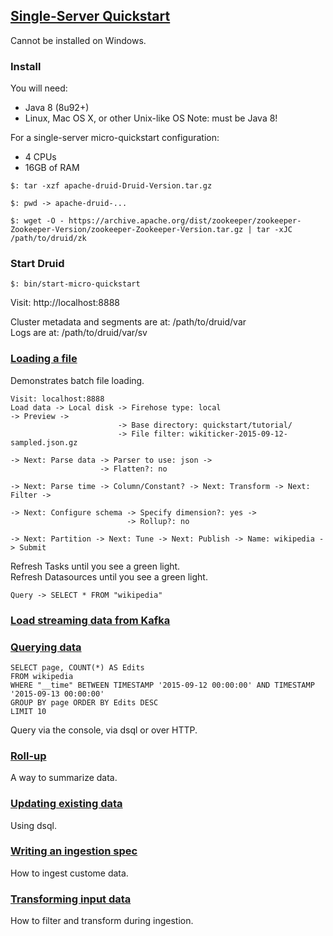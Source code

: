 ## [Single-Server Quickstart](https://druid.apache.org/docs/latest/tutorials/index.html)

Cannot be installed on Windows.  

### Install

You will need:
* Java 8 (8u92+)
* Linux, Mac OS X, or other Unix-like OS
Note: must be Java 8!  

For a single-server micro-quickstart configuration:
* 4 CPUs
* 16GB of RAM

```
$: tar -xzf apache-druid-Druid-Version.tar.gz

$: pwd -> apache-druid-...

$: wget -O - https://archive.apache.org/dist/zookeeper/zookeeper-Zookeeper-Version/zookeeper-Zookeeper-Version.tar.gz | tar -xJC /path/to/druid/zk
```

### Start Druid

```
$: bin/start-micro-quickstart 
```
Visit: http://localhost:8888  

Cluster metadata and segments are at: /path/to/druid/var  
Logs are at: /path/to/druid/var/sv

### [Loading a file](https://druid.apache.org/docs/latest/tutorials/tutorial-batch.html)

Demonstrates batch file loading.  

```
Visit: localhost:8888  
Load data -> Local disk -> Firehose type: local                               -> Preview ->
                        -> Base directory: quickstart/tutorial/
                        -> File filter: wikiticker-2015-09-12-sampled.json.gz
                        
-> Next: Parse data -> Parser to use: json -> 
                    -> Flatten?: no

-> Next: Parse time -> Column/Constant? -> Next: Transform -> Next: Filter ->

-> Next: Configure schema -> Specify dimension?: yes ->
                          -> Rollup?: no
                          
-> Next: Partition -> Next: Tune -> Next: Publish -> Name: wikipedia -> Submit
```
Refresh Tasks until you see a green light.  
Refresh Datasources until you see a green light.  

```
Query -> SELECT * FROM "wikipedia"
```

### [Load streaming data from Kafka](https://druid.apache.org/docs/latest/tutorials/tutorial-kafka.html)

### [Querying data](https://druid.apache.org/docs/latest/tutorials/tutorial-query.html)

```
SELECT page, COUNT(*) AS Edits
FROM wikipedia
WHERE "__time" BETWEEN TIMESTAMP '2015-09-12 00:00:00' AND TIMESTAMP '2015-09-13 00:00:00'
GROUP BY page ORDER BY Edits DESC
LIMIT 10
```
Query via the console, via dsql or over HTTP.  

### [Roll-up](https://druid.apache.org/docs/latest/tutorials/tutorial-rollup.html)

A way to summarize data.  

### [Updating existing data](https://druid.apache.org/docs/latest/tutorials/tutorial-update-data.html)

Using dsql.  

### [Writing an ingestion spec](https://druid.apache.org/docs/latest/tutorials/tutorial-ingestion-spec.html)

How to ingest custome data.  

### [Transforming input data](https://druid.apache.org/docs/latest/tutorials/tutorial-transform-spec.html)

How to filter and transform during ingestion.  
